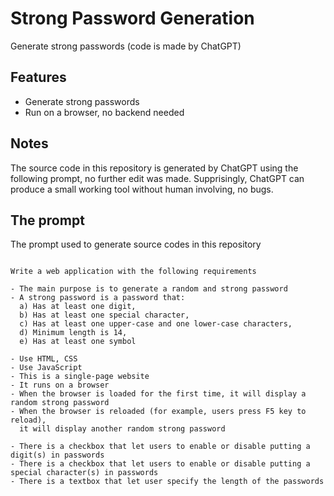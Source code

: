 # Strong Password Generation

Generate strong passwords (code is made by ChatGPT)

## Features 
- Generate strong passwords
- Run on a browser, no backend needed 

## Notes 
The source code in this repository is generated by ChatGPT using the following prompt, 
no further edit was made.
Supprisingly, ChatGPT can produce a small working tool without human involving, no bugs.


## The prompt 
The prompt used to generate source codes in this repository 

```

Write a web application with the following requirements 

- The main purpose is to generate a random and strong password 
- A strong password is a password that: 
  a) Has at least one digit, 
  b) Has at least one special character, 
  c) Has at least one upper-case and one lower-case characters, 
  d) Minimum length is 14, 
  e) Has at least one symbol 

- Use HTML, CSS 
- Use JavaScript 
- This is a single-page website 
- It runs on a browser 
- When the browser is loaded for the first time, it will display a random strong password 
- When the browser is reloaded (for example, users press F5 key to reload), 
  it will display another random strong password 

- There is a checkbox that let users to enable or disable putting a digit(s) in passwords
- There is a checkbox that let users to enable or disable putting a special character(s) in passwords
- There is a textbox that let user specify the length of the passwords
```
